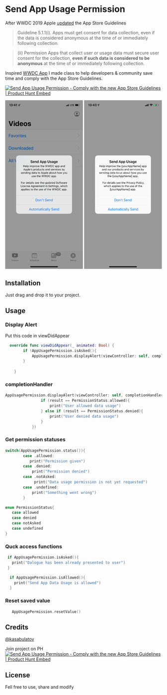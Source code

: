 # Send App Usage Permission 

After WWDC 2019 Apple [updated](https://developer.apple.com/app-store/review/guidelines/#5.1) the App Store Guidelines 
> Guideline 5.1.1(i). Apps must get consent for data collection, even if the data is considered anonymous at the time of or immediately following collection.

> (ii) Permission Apps that collect user or usage data must secure user consent for the collection, **even if such data is considered to be anonymous** at the time of or immediately following collection.

Inspired [WWDC App](https://itunes.apple.com/app/wwdc/id640199958?mt=8) I made class to help developers & community save time and comply with the App Store Guidelines.

<a href="https://www.producthunt.com/posts/send-app-usage-permission?utm_source=badge-featured&utm_medium=badge&utm_souce=badge-send-app-usage-permission" target="_blank"><img src="https://api.producthunt.com/widgets/embed-image/v1/featured.svg?post_id=157412&theme=light" alt="Send App Usage Permission - Comply with the new App Store Guidelines | Product Hunt Embed" style="width: 250px; height: 54px;" width="250px" height="54px" /></a>


<img width="250" src="/screens/IMG_0855.PNG"> <img width="250" src="/screens/IMG_3825.PNG">

## Installation

Just drag and drop it to your project.

## Usage

### Display Alert

Put this code in viewDidAppear

```swift
  override func viewDidAppear(_ animated: Bool) {
        if !AppUsagePermission.isAsked(){
            AppUsagePermission.displayAlert(viewController: self, completionHandler: nil)
        }

    }
```

### сompletionHandler

```swift 
AppUsagePermission.displayAlert(viewController: self, completionHandler: { result in
                if (result == PermissionStatus.allowed){
                    print("User allowed data usage")
                } else if (result == PermissionStatus.denied){
                    print("User denied data usage")
                }
            })
```
### Get permission statuses

```swift
switch(AppUsagePermission.status()){
        case .allowed:
           print("Permission given")
        case .denied:
            print("Permission denied")
        case .notAsked:
             print("Data usage permission is not yet requested")
        case .undefined:
            print("Something went wrong")
        }
 ```
 
 ```swift
 enum PermissionStatus{
    case allowed
    case denied
    case notAsked
    case undefined
}
 ```
 
 ### Quck access functions
 ```swift 
  if AppUsagePermission.isAsked(){
    print("Dalogue has been already presented to user")
  }
```

```swift 
  if AppUsagePermission.isAllowed(){
    print("Send App Data Usage is allowed")
  }
```

 ### Reset saved value
  ```swift 
     AppUsagePermission.resetValue()
  ``` 
  
## Credits
[@kasabulatov](https://twitter.com/snake302)

Join project on PH
<a href="https://www.producthunt.com/posts/send-app-usage-permission?utm_source=badge-featured&utm_medium=badge&utm_souce=badge-send-app-usage-permission" target="_blank"><img src="https://api.producthunt.com/widgets/embed-image/v1/featured.svg?post_id=157412&theme=light" alt="Send App Usage Permission - Comply with the new App Store Guidelines | Product Hunt Embed" style="width: 250px; height: 54px;" width="250px" height="54px" /></a>


## License

Fell free to use, share and modify
 
